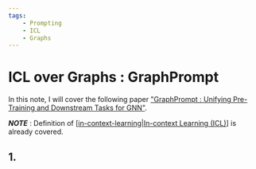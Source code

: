 ```yaml
---
tags:
    - Prompting
    - ICL
    - Graphs
---
```


# ICL over Graphs : GraphPrompt

In this note, I will cover the following paper ["GraphPrompt : Unifying Pre-Training and Downstream Tasks for GNN"](https://arxiv.org/abs/2302.08043).

_**NOTE**_ : Definition of [[in-context-learning|In-context Learning (ICL)]] is already covered.

## 1. 

[//begin]: # "Autogenerated link references for markdown compatibility"
[in-context-learning|In-context Learning (ICL)]: ../Miscellaneous/in-context-learning "In-context Learning (ICL)"
[//end]: # "Autogenerated link references"